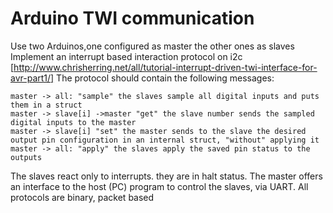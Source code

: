 # Arduino TWI communication 
Use two Arduinos,one configured as master the other ones as slaves Implement an interrupt based interaction protocol on i2c [http://www.chrisherring.net/all/tutorial-interrupt-driven-twi-interface-for-avr-part1/] 
The protocol should contain the following messages:
``` 
master -> all: "sample" the slaves sample all digital inputs and puts them in a struct 
master -> slave[i] ->master "get" the slave number sends the sampled digital inputs to the master
master -> slave[i] "set" the master sends to the slave the desired output pin configuration in an internal struct, "without" applying it 
master -> all: "apply" the slaves apply the saved pin status to the outputs
```
The slaves react only to interrupts. they are in halt status. The master offers an interface to the host (PC) program to control the slaves, via UART. All protocols are binary, packet based
